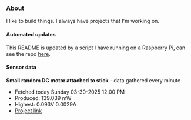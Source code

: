 ### About
I like to build things. I always have projects that I'm working on.

#### Automated updates
This README is updated by a script I have running on a Raspberry Pi, can see the repo [here](https://github.com/jdc-cunningham/raspi-git-repo-updater).

#### Sensor data


**Small random DC motor attached to stick** - data gathered every minute
- Fetched today Sunday 03-30-2025 12:00 PM
- Produced: 139.039 mW
- Highest: 0.093V 0.0029A
- [Project link](https://github.com/jdc-cunningham/turbine-raspi)